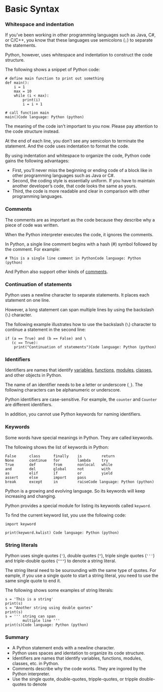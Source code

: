 # Basic Syntax



### Whitespace and indentation

If you’ve been working in other programming languages such as Java, C\#, or C/C++, you know that these languages use semicolons \(`;`\) to separate the statements.

Python, however, uses whitespace and indentation to construct the code structure.

The following shows a snippet of Python code:

```text
# define main function to print out something
def main():
    i = 1
    max = 10
    while (i < max):
        print(i)
        i = i + 1

# call function main 
main()Code language: Python (python)
```

The meaning of the code isn’t important to you now. Please pay attention to the code structure instead.

At the end of each line, you don’t see any semicolon to terminate the statement. And the code uses indentation to format the code.

By using indentation and whitespace to organize the code, Python code gains the following advantages:

* First, you’ll never miss the beginning or ending code of a block like in other programming languages such as Java or C\#.
* Second, the coding style is essentially uniform. If you have to maintain another developer’s code, that code looks the same as yours.
* Third, the code is more readable and clear in comparison with other programming languages.

### Comments

The comments are as important as the code because they describe why a piece of code was written.

When the Python interpreter executes the code, it ignores the comments.

In Python, a single line comment begins with a hash \(\#\) symbol followed by the comment. For example:

```text
# This is a single line comment in PythonCode language: Python (python)
```

And Python also support other kinds of [comments](https://www.pythontutorial.net/python-basics/python-comments/).

### Continuation of statements

Python uses a newline character to separate statements. It places each statement on one line.

However, a long statement can span multiple lines by using the backslash \(`\`\) character.

The following example illustrates how to use the backslash \(`\`\) character to continue a statement in the second line:

```text
if (a == True) and (b == False) and \
   (c == True):
    print("Continuation of statements")Code language: Python (python)
```

### Identifiers

Identifiers are names that identify [variables](https://www.pythontutorial.net/python-basics/python-variables/), [functions](https://www.pythontutorial.net/python-basics/python-functions/), [modules](https://www.pythontutorial.net/python-basics/python-module/), [classes](https://www.pythontutorial.net/python-oop/python-class/), and other objects in Python.

The name of an identifier needs to be a letter or underscore \(`_`\). The following characters can be alphanumeric or underscore.

Python identifiers are case-sensitive. For example, the `counter` and `Counter` are different identifiers.

In addition, you cannot use Python keywords for naming identifiers.

### Keywords

Some words have special meanings in Python. They are called keywords.

The following shows the list of keywords in Python:

```text
False      class      finally    is         return
None       continue   for        lambda     try
True       def        from       nonlocal   while
and        del        global     not        with
as         elif       if         or         yield
assert     else       import     pass
break      except     in         raiseCode language: Python (python)
```

Python is a growing and evolving language. So its keywords will keep increasing and changing.

Python provides a special module for listing its keywords called `keyword`_._ 

To find the current keyword list, you use the following code:

```text
import keyword

print(keyword.kwlist) Code language: Python (python)
```

### String literals

Python uses single quotes \(`'`\), double quotes \(`"`\), triple single quotes \(`'''`\) and triple-double quotes \(`"""`\) to denote a string literal.

The string literal need to be sourounding with the same type of quotes. For eample, if you use a single quote to start a string literal, you need to use the same single quote to end it.

The following shows some examples of string literals:

```text
s = 'This is a string'
print(s)
s = "Another string using double quotes"
print(s)
s = ''' string can span
        multiple line '''
print(s)Code language: Python (python)
```

### Summary

* A Python statement ends with a newline character.
* Python uses spaces and identation to organize its code structure.
* Identifiers are names that identify variables, functions, modules, classes, etc. in Python.
* Comments describe why the code works. They are ingored by the Python interpreter.
* Use the single quote, double-quotes, tripple-quotes, or tripple double-quotes to denote


